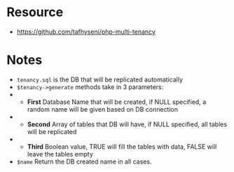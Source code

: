# Resource

- https://github.com/tafhyseni/php-multi-tenancy

# Notes

- `tenancy.sql` is the DB that will be replicated automatically
- `$tenancy->generate` methods take in 3 parameters:
- - **First** Database Name that will be created, if NULL specified, a random name will be given based on DB connection
- - **Second** Array of tables that DB will have, if NULL specified, all tables will be replicated
- - **Third** Boolean value, TRUE will fill the tables with data, FALSE will leave the tables empty
- `$name` Return the DB created name in all cases.
 